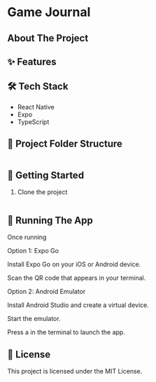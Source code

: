 # Game Journal

## About The Project

## ✨ Features

## 🛠️ Tech Stack

- React Native
- Expo
- TypeScript

## 📁 Project Folder Structure

```plaintext

```

## 🚀 Getting Started

1. Clone the project

```bash

```

## 📱 Running The App

Once running

Option 1: Expo Go

Install Expo Go on your iOS or Android device.

Scan the QR code that appears in your terminal.

Option 2: Android Emulator

Install Android Studio and create a virtual device.

Start the emulator.

Press a in the terminal to launch the app.

## 📄 License

This project is licensed under the MIT License.
